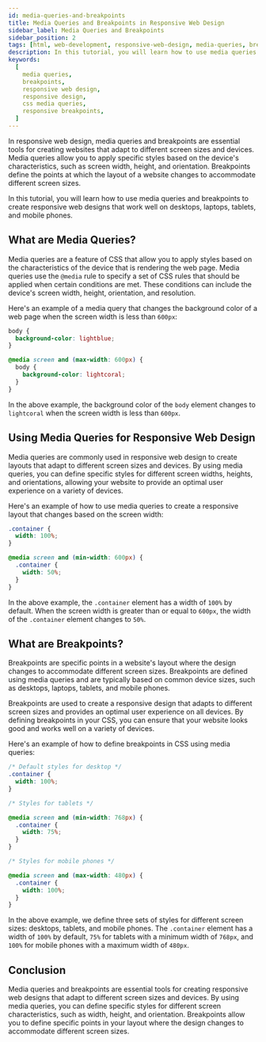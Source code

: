 ```yaml
---
id: media-queries-and-breakpoints
title: Media Queries and Breakpoints in Responsive Web Design
sidebar_label: Media Queries and Breakpoints
sidebar_position: 2
tags: [html, web-development, responsive-web-design, media-queries, breakpoints]
description: In this tutorial, you will learn how to use media queries and breakpoints to create responsive web designs that adapt to different screen sizes and devices.
keywords:
  [
    media queries,
    breakpoints,
    responsive web design,
    responsive design,
    css media queries,
    responsive breakpoints,
  ]
---
```


In responsive web design, media queries and breakpoints are essential tools for creating websites that adapt to different screen sizes and devices. Media queries allow you to apply specific styles based on the device's characteristics, such as screen width, height, and orientation. Breakpoints define the points at which the layout of a website changes to accommodate different screen sizes.

In this tutorial, you will learn how to use media queries and breakpoints to create responsive web designs that work well on desktops, laptops, tablets, and mobile phones.

<AdsComponent />

## What are Media Queries?

Media queries are a feature of CSS that allow you to apply styles based on the characteristics of the device that is rendering the web page. Media queries use the `@media` rule to specify a set of CSS rules that should be applied when certain conditions are met. These conditions can include the device's screen width, height, orientation, and resolution.

Here's an example of a media query that changes the background color of a web page when the screen width is less than `600px`:

```css title="styles.css"
body {
  background-color: lightblue;
}

@media screen and (max-width: 600px) {
  body {
    background-color: lightcoral;
  }
}
```

In the above example, the background color of the `body` element changes to `lightcoral` when the screen width is less than `600px`.

## Using Media Queries for Responsive Web Design

Media queries are commonly used in responsive web design to create layouts that adapt to different screen sizes and devices. By using media queries, you can define specific styles for different screen widths, heights, and orientations, allowing your website to provide an optimal user experience on a variety of devices.

Here's an example of how to use media queries to create a responsive layout that changes based on the screen width:

```css title="styles.css"
.container {
  width: 100%;
}

@media screen and (min-width: 600px) {
  .container {
    width: 50%;
  }
}
```

In the above example, the `.container` element has a width of `100%` by default. When the screen width is greater than or equal to `600px`, the width of the `.container` element changes to `50%`.

## What are Breakpoints?

Breakpoints are specific points in a website's layout where the design changes to accommodate different screen sizes. Breakpoints are defined using media queries and are typically based on common device sizes, such as desktops, laptops, tablets, and mobile phones.

Breakpoints are used to create a responsive design that adapts to different screen sizes and provides an optimal user experience on all devices. By defining breakpoints in your CSS, you can ensure that your website looks good and works well on a variety of devices.

Here's an example of how to define breakpoints in CSS using media queries:

```css title="styles.css"
/* Default styles for desktop */
.container {
  width: 100%;
}

/* Styles for tablets */

@media screen and (min-width: 768px) {
  .container {
    width: 75%;
  }
}

/* Styles for mobile phones */

@media screen and (max-width: 480px) {
  .container {
    width: 100%;
  }
}
```

In the above example, we define three sets of styles for different screen sizes: desktops, tablets, and mobile phones. The `.container` element has a width of `100%` by default, `75%` for tablets with a minimum width of `768px`, and `100%` for mobile phones with a maximum width of `480px`.

## Conclusion

Media queries and breakpoints are essential tools for creating responsive web designs that adapt to different screen sizes and devices. By using media queries, you can define specific styles for different screen characteristics, such as width, height, and orientation. Breakpoints allow you to define specific points in your layout where the design changes to accommodate different screen sizes.